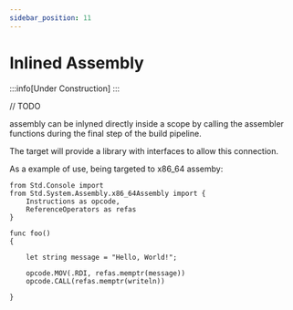```yaml
---
sidebar_position: 11
---
```


# Inlined Assembly

:::info[Under Construction]
:::

// TODO

assembly can be inlyned directly inside a scope by calling the
assembler functions during the final step of the build pipeline.

The target will provide a library with interfaces to allow this
connection.

As a example of use, being targeted to x86_64 assemby:

```abs
from Std.Console import
from Std.System.Assembly.x86_64Assembly import {
    Instructions as opcode,
    ReferenceOperators as refas
}

func foo()
{

	let string message = "Hello, World!";

	opcode.MOV(.RDI, refas.memptr(message))
	opcode.CALL(refas.memptr(writeln))

}

```
